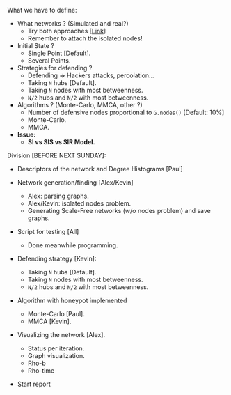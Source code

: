What we have to define:

- What networks ? (Simulated and real?)
    * Try both approaches [[Link](http://networkrepository.com/tech-routers-rf.php)]
    * Remember to attach the isolated nodes!
- Initial State ?
    * Single Point [Default].
    * Several Points.
- Strategies for defending ?
    * Defending => Hackers attacks, percolation...
    * Taking `N` hubs [Default].
    * Taking `N` nodes with most betweenness.
    * `N/2` hubs and `N/2` with most betweenness.
- Algorithms ? (Monte-Carlo, MMCA, other ?)
    * Number of defensive nodes proportional to `G.nodes()` [Default: 10%]
    * Monte-Carlo.
    * MMCA.
- **Issue:**
    * **SI vs SIS vs SIR Model.**

Division [BEFORE NEXT SUNDAY]:

- Descriptors of the network and Degree Histograms [Paul]
- Network generation/finding [Alex/Kevin]
    - Alex: parsing graphs.
    - Alex/Kevin: isolated nodes problem.
    - Generating Scale-Free networks (w/o nodes problem) and save graphs.
- Script for testing [All]
    - Done meanwhile programming.
- Defending strategy [Kevin]:
  * Taking `N` hubs [Default].
  * Taking `N` nodes with most betweenness.
  * `N/2` hubs and `N/2` with most betweenness.
- Algorithm with honeypot implemented
  * Monte-Carlo [Paul].
  * MMCA [Kevin].
- Visualizing the network [Alex].
  * Status per iteration.
  * Graph visualization.
  * Rho-b
  * Rho-time
  
  
- Start report